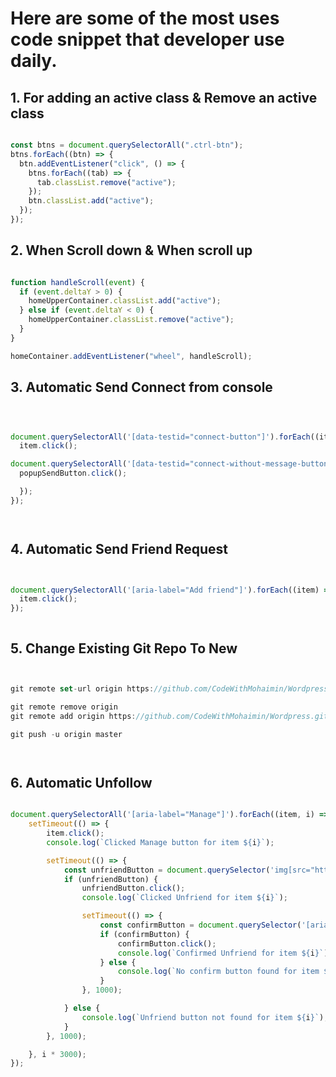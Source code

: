 # Here are some of the most uses code snippet that developer use daily.

## 1. For adding an active class & Remove an active class

```javascript

const btns = document.querySelectorAll(".ctrl-btn");
btns.forEach((btn) => {
  btn.addEventListener("click", () => {
    btns.forEach((tab) => {
      tab.classList.remove("active");
    });
    btn.classList.add("active");
  });
});

```

## 2. When Scroll down & When scroll up

```javascript

function handleScroll(event) {
  if (event.deltaY > 0) {
    homeUpperContainer.classList.add("active");
  } else if (event.deltaY < 0) {
    homeUpperContainer.classList.remove("active");
  }
}

homeContainer.addEventListener("wheel", handleScroll);

```

## 3. Automatic Send Connect from console

```javascript



document.querySelectorAll('[data-testid="connect-button"]').forEach((item) => {
  item.click();

document.querySelectorAll('[data-testid="connect-without-message-button"]').forEach((popupSendButton) => {
  popupSendButton.click();

  });
});




```

## 4. Automatic Send Friend Request

```javascript


document.querySelectorAll('[aria-label="Add friend"]').forEach((item) => {
  item.click();
});



```

## 5. Change Existing Git Repo To New

```javascript


git remote set-url origin https://github.com/CodeWithMohaimin/Wordpress.git

git remote remove origin
git remote add origin https://github.com/CodeWithMohaimin/Wordpress.git

git push -u origin master




```

## 6. Automatic Unfollow

```javascript

document.querySelectorAll('[aria-label="Manage"]').forEach((item, i) => {
    setTimeout(() => {
        item.click();
        console.log(`Clicked Manage button for item ${i}`);

        setTimeout(() => {
            const unfriendButton = document.querySelector('img[src="https://static.xx.fbcdn.net/rsrc.php/v3/yw/r/Kluyv0pwyPt.png"]');
            if (unfriendButton) {
                unfriendButton.click();
                console.log(`Clicked Unfriend for item ${i}`);

                setTimeout(() => {
                    const confirmButton = document.querySelector('[aria-label="Confirm"]');
                    if (confirmButton) {
                        confirmButton.click();
                        console.log(`Confirmed Unfriend for item ${i}`);
                    } else {
                        console.log(`No confirm button found for item ${i}`);
                    }
                }, 1000);

            } else {
                console.log(`Unfriend button not found for item ${i}`);
            }
        }, 1000);

    }, i * 3000);
});




```
